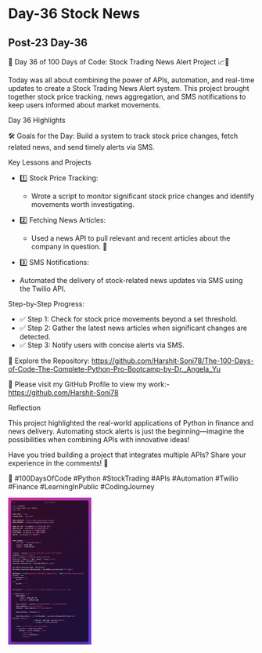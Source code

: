 # Day-36 Stock News

## Post-23 Day-36

🌟 Day 36 of 100 Days of Code: Stock Trading News Alert Project 📈📰

Today was all about combining the power of APIs, automation, and real-time updates to create a Stock Trading News Alert system. This project brought together stock price tracking, news aggregation, and SMS notifications to keep users informed about market movements.

Day 36 Highlights

🛠 Goals for the Day: Build a system to track stock price changes, fetch related news, and send timely alerts via SMS.

Key Lessons and Projects

- 1️⃣ Stock Price Tracking:
  - Wrote a script to monitor significant stock price changes and identify movements worth investigating.

- 2️⃣ Fetching News Articles:
  - Used a news API to pull relevant and recent articles about the company in question. 📄

- 3️⃣ SMS Notifications:
- Automated the delivery of stock-related news updates via SMS using the Twilio API.

Step-by-Step Progress:

- ✅ Step 1: Check for stock price movements beyond a set threshold.
- ✅ Step 2: Gather the latest news articles when significant changes are detected.
- ✅ Step 3: Notify users with concise alerts via SMS.

🔗 Explore the Repository: <https://github.com/Harshit-Soni78/The-100-Days-of-Code-The-Complete-Python-Pro-Bootcamp-by-Dr._Angela_Yu>

📂 Please visit my GitHub Profile to view my work:- <https://github.com/Harshit-Soni78>

Reflection

This project highlighted the real-world applications of Python in finance and news delivery. Automating stock alerts is just the beginning—imagine the possibilities when combining APIs with innovative ideas!

Have you tried building a project that integrates multiple APIs? Share your experience in the comments! 🌟

🚀 #100DaysOfCode #Python #StockTrading #APIs #Automation #Twilio #Finance #LearningInPublic #CodingJourney

<img height=300px src="Post Pics/Post-23 Day-36/Day-36-Stock-News.png">
